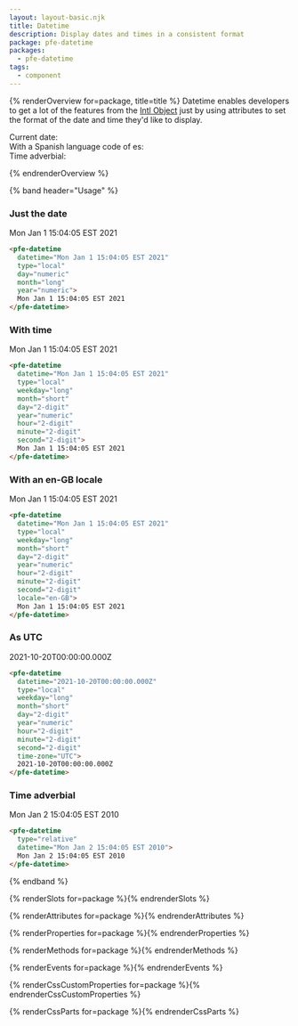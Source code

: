 ```yaml
---
layout: layout-basic.njk
title: Datetime
description: Display dates and times in a consistent format
package: pfe-datetime
packages:
  - pfe-datetime
tags:
  - component
---
```


{% renderOverview for=package, title=title %}
  Datetime enables developers to get a lot of the features from the [Intl Object](https://developer.mozilla.org/en-US/docs/Web/JavaScript/Reference/Global_Objects/Intl) just by using attributes to set the format of the date and time they'd like to display.

  <dl>
    <dt>Current date:</dt>
    <dd>
      <pfe-datetime
        class="overview-datetime"
        type="local"
        day="numeric"
        month="long"
        year="numeric">
      </pfe-datetime>
    </dd>
    <dt>With a Spanish language code of es:</dt>
    <dd>
      <pfe-datetime
        class="overview-datetime"
        type="local"
        day="numeric"
        month="long"
        year="numeric"
        locale="es">
      </pfe-datetime>
    </dd>
    <dt>Time adverbial:</dt>
    <dd>
      <pfe-datetime
        id="minutesago"
        type="relative">
      </pfe-datetime>
    </dd>
  </dl>
{% endrenderOverview %}

{% band header="Usage" %}
  ### Just the date
  <pfe-datetime
    datetime="Mon Jan 1 15:04:05 EST 2021"
    type="local"
    day="numeric"
    month="long"
    year="numeric">
    Mon Jan 1 15:04:05 EST 2021
  </pfe-datetime>
  ```html
  <pfe-datetime
    datetime="Mon Jan 1 15:04:05 EST 2021"
    type="local"
    day="numeric"
    month="long"
    year="numeric">
    Mon Jan 1 15:04:05 EST 2021
  </pfe-datetime>
  ```

  ### With time
  <pfe-datetime
    datetime="Mon Jan 1 15:04:05 EST 2021"
    type="local"
    weekday="long"
    month="short"
    day="2-digit"
    year="numeric"
    hour="2-digit"
    minute="2-digit"
    second="2-digit">
    Mon Jan 1 15:04:05 EST 2021
  </pfe-datetime>
  ```html
  <pfe-datetime
    datetime="Mon Jan 1 15:04:05 EST 2021"
    type="local"
    weekday="long"
    month="short"
    day="2-digit"
    year="numeric"
    hour="2-digit"
    minute="2-digit"
    second="2-digit">
    Mon Jan 1 15:04:05 EST 2021
  </pfe-datetime>
  ```

  ### With an en-GB locale
  <pfe-datetime
    datetime="Mon Jan 1 15:04:05 EST 2021"
    type="local"
    weekday="long"
    month="short"
    day="2-digit"
    year="numeric"
    hour="2-digit"
    minute="2-digit"
    second="2-digit"
    locale="en-GB">
    Mon Jan 1 15:04:05 EST 2021
  </pfe-datetime>

  ```html
  <pfe-datetime
    datetime="Mon Jan 1 15:04:05 EST 2021"
    type="local"
    weekday="long"
    month="short"
    day="2-digit"
    year="numeric"
    hour="2-digit"
    minute="2-digit"
    second="2-digit"
    locale="en-GB">
    Mon Jan 1 15:04:05 EST 2021
  </pfe-datetime>
  ```

  ### As UTC
  <pfe-datetime
    datetime="2021-10-20T00:00:00.000Z"
    type="local"
    weekday="long"
    month="short"
    day="2-digit"
    year="numeric"
    hour="2-digit"
    minute="2-digit"
    second="2-digit"
    time-zone="UTC">
    2021-10-20T00:00:00.000Z
  </pfe-datetime>

  ```html
  <pfe-datetime
    datetime="2021-10-20T00:00:00.000Z"
    type="local"
    weekday="long"
    month="short"
    day="2-digit"
    year="numeric"
    hour="2-digit"
    minute="2-digit"
    second="2-digit"
    time-zone="UTC">
    2021-10-20T00:00:00.000Z
  </pfe-datetime>
  ```

  ### Time adverbial
  <pfe-datetime
    type="relative"
    datetime="Mon Jan 2 15:04:05 EST 2010">
    Mon Jan 2 15:04:05 EST 2010
  </pfe-datetime>

  ```html
  <pfe-datetime
    type="relative"
    datetime="Mon Jan 2 15:04:05 EST 2010">
    Mon Jan 2 15:04:05 EST 2010
  </pfe-datetime>
  ```
{% endband %}

{% renderSlots for=package %}{% endrenderSlots %}

{% renderAttributes for=package %}{% endrenderAttributes %}

{% renderProperties for=package %}{% endrenderProperties %}

{% renderMethods for=package %}{% endrenderMethods %}

{% renderEvents for=package %}{% endrenderEvents %}

{% renderCssCustomProperties for=package %}{% endrenderCssCustomProperties %}

{% renderCssParts for=package %}{% endrenderCssParts %}

<script>
  const datetimeComponents = [...document.querySelectorAll(".overview-datetime")];
  const minutesAgo = document.querySelector("#minutesago");
  const date = new Date();

  datetimeComponents.forEach(component => {
    component.setAttribute("datetime", date);
    component.textContent = date;
  });

  minutesAgo.setAttribute('datetime', new Date(Date.now() - 600000).toString());
</script>
